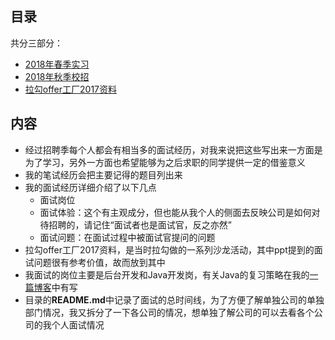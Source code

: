 ## 目录

共分三部分：

- [2018年春季实习](https://github.com/guanpengchn/interviews/tree/master/2018%E5%B9%B4%E6%98%A5%E5%AD%A3%E5%AE%9E%E4%B9%A0)
- [2018年秋季校招](https://github.com/guanpengchn/interviews/tree/master/2018%E5%B9%B4%E7%A7%8B%E5%AD%A3%E6%A0%A1%E6%8B%9B)
- [拉勾offer工厂2017资料](https://github.com/guanpengchn/interviews/tree/master/拉勾offer工厂2017资料)

## 内容

- 经过招聘季每个人都会有相当多的面试经历，对我来说把这些写出来一方面是为了学习，另外一方面也希望能够为之后求职的同学提供一定的借鉴意义
- 我的笔试经历会把主要记得的题目列出来
- 我的面试经历详细介绍了以下几点
    - 面试岗位
    - 面试体验：这个有主观成分，但也能从我个人的侧面去反映公司是如何对待招聘的，请记住“面试者也是面试官，反之亦然”
    - 面试问题：在面试过程中被面试官提问的问题
- 拉勾offer工厂2017资料，是当时拉勾做的一系列沙龙活动，其中ppt提到的面试问题很有参考价值，故而放到其中
- 我面试的岗位主要是后台开发和Java开发岗，有关Java的复习策略在我的[一篇博客](https://guanpengchn.github.io/#/article/40)中有写
- 目录的**README.md**中记录了面试的总时间线，为了方便了解单独公司的单独部门情况，我又拆分了一下各公司的情况，想单独了解公司的可以去看各个公司的我个人面试情况